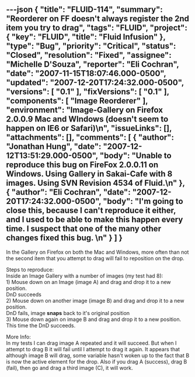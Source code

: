 ---json
{
  "title": "FLUID-114",
  "summary": "Reorderer on FF doesn't always register the 2nd item you try to drag",
  "tags": "FLUID",
  "project": {
    "key": "FLUID",
    "title": "Fluid Infusion"
  },
  "type": "Bug",
  "priority": "Critical",
  "status": "Closed",
  "resolution": "Fixed",
  "assignee": "Michelle D'Souza",
  "reporter": "Eli Cochran",
  "date": "2007-11-15T18:07:46.000-0500",
  "updated": "2007-12-20T17:24:32.000-0500",
  "versions": [
    "0.1"
  ],
  "fixVersions": [
    "0.1"
  ],
  "components": [
    "Image Reorderer"
  ],
  "environment": "Image-Gallery on Firefox 2.0.0.9 Mac and WIndows (doesn't seem to happen on IE6 or Safari)\n",
  "issueLinks": [],
  "attachments": [],
  "comments": [
    {
      "author": "Jonathan Hung",
      "date": "2007-12-12T13:51:29.000-0500",
      "body": "Unable to reproduce this bug on FireFox 2.0.0.11 on Windows. Using Gallery in Sakai-Cafe with 8 images. Using SVN Revision 4534 of Fluid.\n"
    },
    {
      "author": "Eli Cochran",
      "date": "2007-12-20T17:24:32.000-0500",
      "body": "I'm going to close this, because I can't reproduce it either, and I used to be able to make this happen every time. I suspect that one of the many other changes fixed this bug.&#x20;\n"
    }
  ]
}
---
In the Gallery on Firefox on both the Mac and Windows, more often than not the second item that you attempt to drag will fail to reposition on the drop. &#x20;

Steps to reproduce:\
Inside an Image Gallery with a number of images (my test had 8):\
1\) Mouse down on an Image (image A) and drag and drop it to a new position.\
DnD succeeds\
2\) Mouse down on another image (image B) and drag and drop it to a new position.\
DnD fails, image **snaps** back to it's original position\
3\) Mouse down again on image B and drag and drop it to a new position.\
This time the DnD succeeds.&#x20;

More Info:\
In my tests I can drag image A repeated and it will succeed. But when I attempt to drag B it will fail until I attempt to drag it again. It appears that although image B will drag, some variable hasn't woken up to the fact that B is now the active element for the drop. Also if you drag A (success), drag B (fail), then go and drag a third image (C), it will work.&#x20;

        